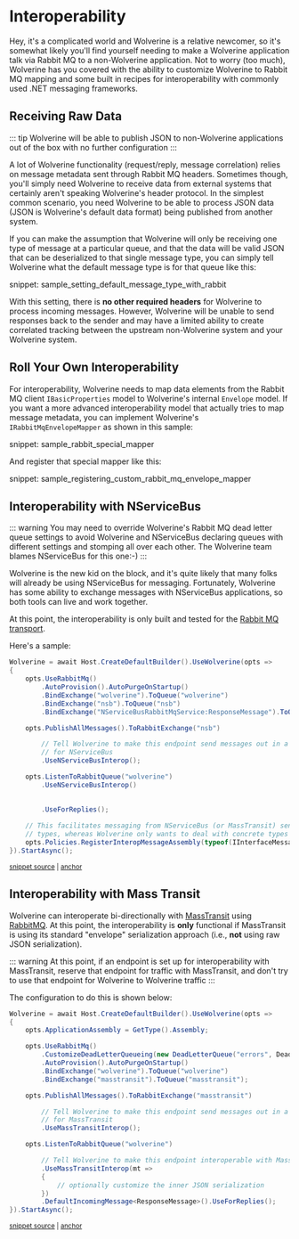 # Interoperability

Hey, it's a complicated world and Wolverine is a relative newcomer, so it's somewhat likely you'll find yourself needing to make a Wolverine application talk via Rabbit MQ to 
a non-Wolverine application. Not to worry (too much), Wolverine has you covered with the ability to customize Wolverine to Rabbit MQ mapping and some built in recipes for 
interoperability with commonly used .NET messaging frameworks.

## Receiving Raw Data

::: tip
Wolverine will be able to publish JSON to non-Wolverine applications out of the box with no further configuration
:::

A lot of Wolverine functionality (request/reply, message correlation) relies on message metadata sent through
Rabbit MQ headers. Sometimes though, you'll simply need Wolverine to receive data from external systems that
certainly aren't speaking Wolverine's header protocol. In the simplest common scenario, you need Wolverine to
be able to process JSON data (JSON is Wolverine's default data format) being published from another system.

If you can make the assumption that Wolverine will only be receiving one type of message at a particular queue, and that
the data will be valid JSON that can be deserialized to that single message type, you can simply tell
Wolverine what the default message type is for that queue like this:

snippet: sample_setting_default_message_type_with_rabbit

With this setting, there is **no other required headers** for Wolverine to process incoming messages. However, Wolverine will be
unable to send responses back to the sender and may have a limited ability to create correlated tracking between
the upstream non-Wolverine system and your Wolverine system.


## Roll Your Own Interoperability

For interoperability, Wolverine needs to map data elements from the Rabbit MQ client `IBasicProperties` model to 
Wolverine's internal `Envelope` model. If you want a more advanced interoperability model that actually tries
to map message metadata, you can implement Wolverine's `IRabbitMqEnvelopeMapper` as shown in this sample:

snippet: sample_rabbit_special_mapper

And register that special mapper like this:

snippet: sample_registering_custom_rabbit_mq_envelope_mapper


## Interoperability with NServiceBus

::: warning
You may need to override Wolverine's Rabbit MQ dead letter queue settings to avoid Wolverine and NServiceBus declaring queues
with different settings and stomping all over each other. The Wolverine team blames NServiceBus for this one:-)
:::

Wolverine is the new kid on the block, and it's quite likely that many folks will already be using NServiceBus for messaging.
Fortunately, Wolverine has some ability to exchange messages with NServiceBus applications, so both tools can live and
work together.

At this point, the interoperability is only built and tested for the [Rabbit MQ transport](./transports/rabbitmq.md).

Here's a sample:

<!-- snippet: sample_NServiceBus_interoperability -->
<a id='snippet-sample_nservicebus_interoperability'></a>
```cs
Wolverine = await Host.CreateDefaultBuilder().UseWolverine(opts =>
{
    opts.UseRabbitMq()
        .AutoProvision().AutoPurgeOnStartup()
        .BindExchange("wolverine").ToQueue("wolverine")
        .BindExchange("nsb").ToQueue("nsb")
        .BindExchange("NServiceBusRabbitMqService:ResponseMessage").ToQueue("wolverine");

    opts.PublishAllMessages().ToRabbitExchange("nsb")

        // Tell Wolverine to make this endpoint send messages out in a format
        // for NServiceBus
        .UseNServiceBusInterop();

    opts.ListenToRabbitQueue("wolverine")
        .UseNServiceBusInterop()
        

        .UseForReplies();
    
    // This facilitates messaging from NServiceBus (or MassTransit) sending as interface
    // types, whereas Wolverine only wants to deal with concrete types
    opts.Policies.RegisterInteropMessageAssembly(typeof(IInterfaceMessage).Assembly);
}).StartAsync();
```
<sup><a href='https://github.com/JasperFx/wolverine/blob/main/src/Transports/RabbitMQ/InteropTests/NServiceBus/NServiceBusFixture.cs#L16-L43' title='Snippet source file'>snippet source</a> | <a href='#snippet-sample_nservicebus_interoperability' title='Start of snippet'>anchor</a></sup>
<!-- endSnippet -->

## Interoperability with Mass Transit

Wolverine can interoperate bi-directionally with [MassTransit](https://masstransit-project.com/) using [RabbitMQ](http://www.rabbitmq.com/).
At this point, the interoperability is **only** functional if MassTransit is using its standard "envelope" serialization
approach (i.e., **not** using raw JSON serialization).

::: warning
At this point, if an endpoint is set up for interoperability with MassTransit, reserve that endpoint for traffic
with MassTransit, and don't try to use that endpoint for Wolverine to Wolverine traffic
:::

The configuration to do this is shown below:

<!-- snippet: sample_MassTransit_interoperability -->
<a id='snippet-sample_masstransit_interoperability'></a>
```cs
Wolverine = await Host.CreateDefaultBuilder().UseWolverine(opts =>
{
    opts.ApplicationAssembly = GetType().Assembly;

    opts.UseRabbitMq()
        .CustomizeDeadLetterQueueing(new DeadLetterQueue("errors", DeadLetterQueueMode.InteropFriendly))
        .AutoProvision().AutoPurgeOnStartup()
        .BindExchange("wolverine").ToQueue("wolverine")
        .BindExchange("masstransit").ToQueue("masstransit");

    opts.PublishAllMessages().ToRabbitExchange("masstransit")

        // Tell Wolverine to make this endpoint send messages out in a format
        // for MassTransit
        .UseMassTransitInterop();

    opts.ListenToRabbitQueue("wolverine")

        // Tell Wolverine to make this endpoint interoperable with MassTransit
        .UseMassTransitInterop(mt =>
        {
            // optionally customize the inner JSON serialization
        })
        .DefaultIncomingMessage<ResponseMessage>().UseForReplies();
}).StartAsync();
```
<sup><a href='https://github.com/JasperFx/wolverine/blob/main/src/Transports/RabbitMQ/InteropTests/MassTransit/MassTransitSpecs.cs#L21-L49' title='Snippet source file'>snippet source</a> | <a href='#snippet-sample_masstransit_interoperability' title='Start of snippet'>anchor</a></sup>
<!-- endSnippet -->
